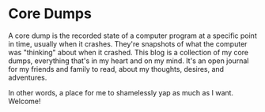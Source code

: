 # Core Dumps

A core dump is the recorded state of a computer program at a specific point in
time, usually when it crashes. They're snapshots of what the computer was
"thinking" about when it crashed. This blog is a collection of my core dumps,
everything that's in my heart and on my mind. It's an open journal for my
friends and family to read, about my thoughts, desires, and adventures.

In other words, a place for me to shamelessly yap as much as I want. Welcome!
